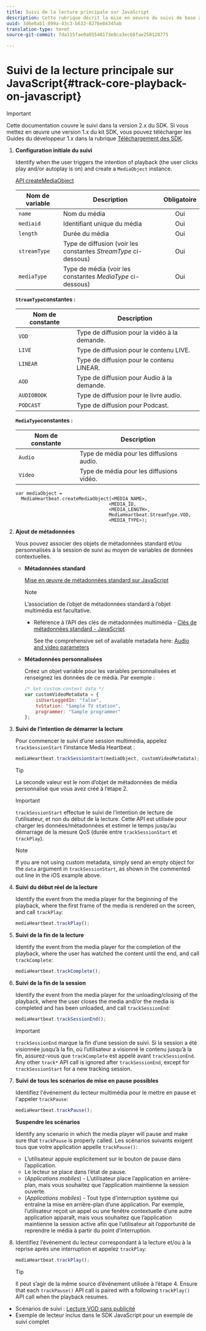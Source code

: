 ```yaml
---
title: Suivi de la lecture principale sur JavaScript
description: Cette rubrique décrit la mise en oeuvre du suivi de base à l’aide du SDK multimédia dans les applications de navigateur (JS).
uuid: 3d6e0ab1-899a-43c3-b632-8276e84345ab
translation-type: tm+mt
source-git-commit: 7da115fae0a05548173e8ca3ec68fae250128775

---
```



# Suivi de la lecture principale sur JavaScript{#track-core-playback-on-javascript}

>[!IMPORTANT]
>Cette documentation couvre le suivi dans la version 2.x du SDK. Si vous mettez en œuvre une version 1.x du kit SDK, vous pouvez télécharger les Guides du développeur 1.x dans la rubrique [Téléchargement des SDK](/help/sdk-implement/download-sdks.md).

1. **Configuration initiale du suivi**

   Identify when the user triggers the intention of playback (the user clicks play and/or autoplay is on) and create a `MediaObject` instance.

   [API createMediaObject](https://adobe-marketing-cloud.github.io/media-sdks/reference/javascript/MediaHeartbeat.html#.createMediaObject)

   | Nom de variable | Description | Obligatoire |
   | --- | --- | :---: |
   | `name` | Nom du média | Oui |
   | `mediaid` | Identifiant unique du média | Oui |
   | `length` | Durée du média | Oui |
   | `streamType` | Type de diffusion (voir les constantes _StreamType_ ci-dessous) | Oui |
   | `mediaType` | Type de média (voir les constantes _MediaType_ ci-dessous) | Oui |

   **`StreamType`constantes :**

   | Nom de constante | Description   |
   |---|---|
   | `VOD` | Type de diffusion pour la vidéo à la demande. |
   | `LIVE` | Type de diffusion pour le contenu LIVE. |
   | `LINEAR` | Type de diffusion pour le contenu LINEAR. |
   | `AOD` | Type de diffusion pour Audio à la demande. |
   | `AUDIOBOOK` | Type de diffusion pour le livre audio. |
   | `PODCAST` | Type de diffusion pour Podcast. |

   **`MediaType`constantes :**

   | Nom de constante | Description |
   |---|---|
   | `Audio` | Type de média pour les diffusions audio. |
   | `Video` | Type de média pour les diffusions vidéo. |

   ```
   var mediaObject =  
     MediaHeartbeat.createMediaObject(<MEDIA_NAME>,  
                                     <MEDIA_ID,  
                                     <MEDIA_LENGTH>, 
                                     MediaHeartbeat.StreamType.VOD,
                                     <MEDIA_TYPE>);
   ```

1. **Ajout de métadonnées**

   Vous pouvez associer des objets de métadonnées standard et/ou personnalisés à la session de suivi au moyen de variables de données contextuelles.

   * **Métadonnées standard**

      [Mise en œuvre de métadonnées standard sur JavaScript](/help/sdk-implement/track-av-playback/impl-std-metadata/impl-std-metadata-js.md)

      >[!NOTE]
      >
      >L’association de l’objet de métadonnées standard à l’objet multimédia est facultative.

      * Référence à l’API des clés de métadonnées multimédia - [Clés de métadonnées standard - JavaScript](https://adobe-marketing-cloud.github.io/media-sdks/reference/javascript)

         See the comprehensive set of available metadata here: [Audio and video parameters](/help/metrics-and-metadata/audio-video-parameters.md)
   * **Métadonnées personnalisées**

      Créez un objet variable pour les variables personnalisées et renseignez les données de ce média. Par exemple :

      ```js
      /* Set custom context data */ 
      var customVideoMetadata = { 
          isUserLoggedIn: "false", 
          tvStation: "Sample TV station", 
          programmer: "Sample programmer" 
      };
      ```


1. **Suivi de l’intention de démarrer la lecture**

   Pour commencer le suivi d’une session multimédia, appelez `trackSessionStart` l’instance Media Heartbeat :

   ```js
   mediaHeartbeat.trackSessionStart(mediaObject, customVideoMetadata);
   ```

   >[!TIP]
   >
   >La seconde valeur est le nom d’objet de métadonnées de média personnalisé que vous avez créé à l’étape 2.

   >[!IMPORTANT]
   >
   >`trackSessionStart` effectue le suivi de l’intention de lecture de l’utilisateur, et non du début de la lecture. Cette API est utilisée pour charger les données/métadonnées et estimer le temps jusqu’au démarrage de la mesure QoS (durée entre `trackSessionStart` et `trackPlay`).

   >[!NOTE]
   >
   >If you are not using custom metadata, simply send an empty object for the `data` argument in `trackSessionStart`, as shown in the commented out line in the iOS example above.

1. **Suivi du début réel de la lecture**

   Identify the event from the media player for the beginning of the playback, where the first frame of the media is rendered on the screen, and call `trackPlay`:

   ```js
   mediaHeartbeat.trackPlay();
   ```

1. **Suivi de la fin de la lecture**

   Identify the event from the media player for the completion of the playback, where the user has watched the content until the end, and call `trackComplete`:

   ```js
   mediaHeartbeat.trackComplete();
   ```

1. **Suivi de la fin de la session**

   Identify the event from the media player for the unloading/closing of the playback, where the user closes the media and/or the media is completed and has been unloaded, and call `trackSessionEnd`:

   ```js
   mediaHeartbeat.trackSessionEnd();
   ```

   >[!IMPORTANT]
   >
   >`trackSessionEnd` marque la fin d’une session de suivi. Si la session a été visionnée jusqu’à la fin, où l’utilisateur a visionné le contenu jusqu’à la fin, assurez-vous que `trackComplete` est appelé avant `trackSessionEnd`. Any other `track*` API call is ignored after `trackSessionEnd`, except for `trackSessionStart` for a new tracking session.

1. **Suivi de tous les scénarios de mise en pause possibles**

   Identifiez l'événement du lecteur multimédia pour le mettre en pause et l'appeler `trackPause`:

   ```js
   mediaHeartbeat.trackPause();
   ```

   **Suspendre les scénarios**

   Identify any scenario in which the media player will pause and make sure that `trackPause` is properly called. Les scénarios suivants exigent tous que votre application appelle `trackPause()`:

   * L’utilisateur appuie explicitement sur le bouton de pause dans l’application.
   * Le lecteur se place dans l’état de pause.
   * (*Applications mobiles*) - L’utilisateur place l’application en arrière-plan, mais vous souhaitez que l’application maintienne la session ouverte.
   * (*Applications mobiles*) - Tout type d’interruption système qui entraîne la mise en arrière-plan d’une application. Par exemple, l’utilisateur reçoit un appel ou une fenêtre contextuelle d’une autre application apparaît, mais vous souhaitez que l’application maintienne la session active afin que l’utilisateur ait l’opportunité de reprendre le média à partir du point d’interruption.

1. Identifiez l’événement du lecteur correspondant à la lecture et/ou à la reprise après une interruption et appelez `trackPlay`:

   ```js
   mediaHeartbeat.trackPlay();
   ```

   >[!TIP]
   >
   >Il peut s’agir de la même source d’événement utilisée à l’étape 4. Ensure that each `trackPause()` API call is paired with a following `trackPlay()` API call when the playback resumes.

* Scénarios de suivi : [Lecture VOD sans publicité](/help/sdk-implement/tracking-scenarios/vod-no-intrs-details.md)
* Exemple de lecteur inclus dans le SDK JavaScript pour un exemple de suivi complet

